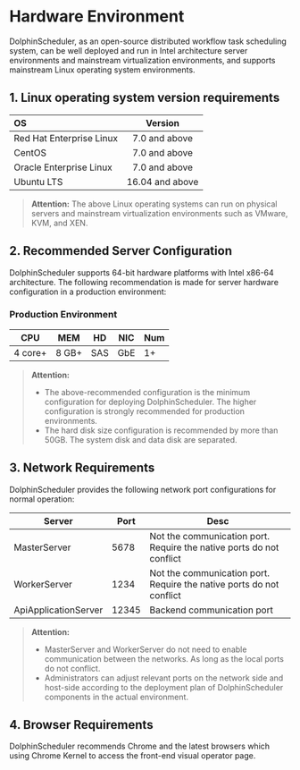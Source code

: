 # Hardware Environment

DolphinScheduler, as an open-source distributed workflow task scheduling system, can be well deployed and run in Intel architecture server environments and mainstream virtualization environments, and supports mainstream Linux operating system environments.

## 1. Linux operating system version requirements

| OS       | Version         |
| :----------------------- | :----------: |
| Red Hat Enterprise Linux | 7.0 and above   |
| CentOS                   | 7.0 and above   |
| Oracle Enterprise Linux  | 7.0 and above   |
| Ubuntu LTS               | 16.04 and above |

> **Attention:**
>The above Linux operating systems can run on physical servers and mainstream virtualization environments such as VMware, KVM, and XEN.

## 2. Recommended Server Configuration
DolphinScheduler supports 64-bit hardware platforms with Intel x86-64 architecture. The following recommendation is made for server hardware configuration in a production environment:
### Production Environment

| **CPU** | **MEM** | **HD** | **NIC** | **Num** |
| --- | --- | --- | --- | --- |
| 4 core+ | 8 GB+ | SAS | GbE | 1+ |

> **Attention:**
> - The above-recommended configuration is the minimum configuration for deploying DolphinScheduler. The higher configuration is strongly recommended for production environments.
> - The hard disk size configuration is recommended by more than 50GB. The system disk and data disk are separated.


## 3. Network Requirements

DolphinScheduler provides the following network port configurations for normal operation:

| Server | Port | Desc |
|  --- | --- | --- |
| MasterServer |  5678  | Not the communication port. Require the native ports do not conflict |
| WorkerServer | 1234  | Not the communication port. Require the native ports do not conflict |
| ApiApplicationServer |  12345 | Backend communication port |

> **Attention:**
> - MasterServer and WorkerServer do not need to enable communication between the networks. As long as the local ports do not conflict.
> - Administrators can adjust relevant ports on the network side and host-side according to the deployment plan of DolphinScheduler components in the actual environment.

## 4. Browser Requirements

DolphinScheduler recommends Chrome and the latest browsers which using Chrome Kernel to access the front-end visual operator page.

